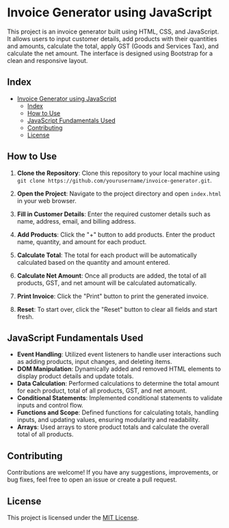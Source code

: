 # Invoice Generator using JavaScript

This project is an invoice generator built using HTML, CSS, and JavaScript. It allows users to input customer details, add products with their quantities and amounts, calculate the total, apply GST (Goods and Services Tax), and calculate the net amount. The interface is designed using Bootstrap for a clean and responsive layout.

## Index

- [Invoice Generator using JavaScript](#invoice-generator-using-javascript)
  - [Index](#index)
  - [How to Use](#how-to-use)
  - [JavaScript Fundamentals Used](#javascript-fundamentals-used)
  - [Contributing](#contributing)
  - [License](#license)

## How to Use

1. **Clone the Repository**: Clone this repository to your local machine using `git clone https://github.com/yourusername/invoice-generator.git`.

2. **Open the Project**: Navigate to the project directory and open `index.html` in your web browser.

3. **Fill in Customer Details**: Enter the required customer details such as name, address, email, and billing address.

4. **Add Products**: Click the "+" button to add products. Enter the product name, quantity, and amount for each product.

5. **Calculate Total**: The total for each product will be automatically calculated based on the quantity and amount entered.

6. **Calculate Net Amount**: Once all products are added, the total of all products, GST, and net amount will be calculated automatically.

7. **Print Invoice**: Click the "Print" button to print the generated invoice.

8. **Reset**: To start over, click the "Reset" button to clear all fields and start fresh.

## JavaScript Fundamentals Used

- **Event Handling**: Utilized event listeners to handle user interactions such as adding products, input changes, and deleting items.
- **DOM Manipulation**: Dynamically added and removed HTML elements to display product details and update totals.
- **Data Calculation**: Performed calculations to determine the total amount for each product, total of all products, GST, and net amount.
- **Conditional Statements**: Implemented conditional statements to validate inputs and control flow.
- **Functions and Scope**: Defined functions for calculating totals, handling inputs, and updating values, ensuring modularity and readability.
- **Arrays**: Used arrays to store product totals and calculate the overall total of all products.

## Contributing

Contributions are welcome! If you have any suggestions, improvements, or bug fixes, feel free to open an issue or create a pull request.

## License

This project is licensed under the [MIT License](LICENSE).
